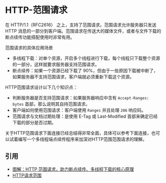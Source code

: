 # HTTP-范围请求

在 HTTP/1.1（RFC2616） 之上，支持了范围请求。范围请求允许服务器只发送 HTTP 消息的一部分到客户端。范围请求在传送大的媒体文件，或者与文件下载的断点续传功能搭配使用时非常有用。

范围请求的具体应用场景

- 多线程下载：对单个资源，开启多个线程进行下载，每个线程只下载整个资源的一部分，这样就要求服务器支持范围请求。
- 断点续传：如果一个资源已经下载了 90%，但由于一些原因下载被中断了，如果服务器不支持范围请求，客户端就必须重新下载这个资源。

HTTP范围请求设计以下几个知识点：

- 判断服务器是否支持范围请求：如果服务器响应中含有 `Accept-Ranges: bytes` 首部，那么说明其自持范围请求。
- 客户端如何使用范围请求：客户端使用 `Ranges` 并且处理 `206` 响应码。
- 范围请求与文档过期处理：是使用 E-Tag 或 Last-Modified 首部来确定已经下载的部分是否过期。

关于HTTP范围请求下面连接已经总结得非常全面，具体可以参考下面连接，也可以试着编写一个多线程端点续传程序来加深对HTTP范围范围请求的理解。

## 引用

- [图解：HTTP 范围请求，助力断点续传、多线程下载的核心原理](https://www.cnblogs.com/plokmju/p/http_range.html)
- [HTTP请求范围](https://developer.mozilla.org/zh-CN/docs/Web/HTTP/Range_requests#%E6%A3%80%E6%B5%8B%E6%9C%8D%E5%8A%A1%E5%99%A8%E7%AB%AF%E6%98%AF%E5%90%A6%E6%94%AF%E6%8C%81%E8%8C%83%E5%9B%B4%E8%AF%B7%E6%B1%82)
